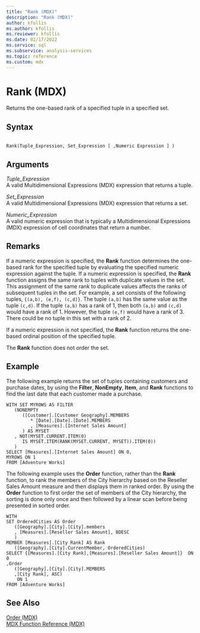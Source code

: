 ```yaml
---
title: "Rank (MDX)"
description: "Rank (MDX)"
author: kfollis
ms.author: kfollis
ms.reviewer: kfollis
ms.date: 02/17/2022
ms.service: sql
ms.subservice: analysis-services
ms.topic: reference
ms.custom: mdx
---
```

# Rank (MDX)


  Returns the one-based rank of a specified tuple in a specified set.  
  
## Syntax  
  
```  
  
Rank(Tuple_Expression, Set_Expression [ ,Numeric Expression ] )  
```  
  
## Arguments  
 *Tuple_Expression*  
 A valid Multidimensional Expressions (MDX) expression that returns a tuple.  
  
 *Set_Expression*  
 A valid Multidimensional Expressions (MDX) expression that returns a set.  
  
 *Numeric_Expression*  
 A valid numeric expression that is typically a Multidimensional Expressions (MDX) expression of cell coordinates that return a number.  
  
## Remarks  
 If a numeric expression is specified, the **Rank** function determines the one-based rank for the specified tuple by evaluating the specified numeric expression against the tuple. If a numeric expression is specified, the **Rank** function assigns the same rank to tuples with duplicate values in the set. This assignment of the same rank to duplicate values affects the ranks of subsequent tuples in the set. For example, a set consists of the following tuples, `{(a,b), (e,f), (c,d)}`. The tuple `(a,b)` has the same value as the tuple `(c,d)`. If the tuple `(a,b)` has a rank of 1, then both `(a,b)` and `(c,d)` would have a rank of 1. However, the tuple `(e,f)` would have a rank of 3. There could be no tuple in this set with a rank of 2.  
  
 If a numeric expression is not specified, the **Rank** function returns the one-based ordinal position of the specified tuple.  
  
 The **Rank** function does not order the set.  
  
## Example  
 The following example returns the set of tuples containing customers and purchase dates, by using the **Filter**, **NonEmpty**, **Item**, and **Rank** functions to find the last date that each customer made a purchase.  
  
```  
WITH SET MYROWS AS FILTER  
   (NONEMPTY  
      ([Customer].[Customer Geography].MEMBERS  
         * [Date].[Date].[Date].MEMBERS  
         , [Measures].[Internet Sales Amount]  
      ) AS MYSET  
   , NOT(MYSET.CURRENT.ITEM(0)  
      IS MYSET.ITEM(RANK(MYSET.CURRENT, MYSET)).ITEM(0))  
   )  
SELECT [Measures].[Internet Sales Amount] ON 0,  
MYROWS ON 1  
FROM [Adventure Works]  
```  
  
 The following example uses the **Order** function, rather than the **Rank** function, to rank the members of the City hierarchy based on the Reseller Sales Amount measure and then displays them in ranked order. By using the **Order** function to first order the set of members of the City hierarchy, the sorting is done only once and then followed by a linear scan before being presented in sorted order.  
  
```  
WITH   
SET OrderedCities AS Order  
   ([Geography].[City].[City].members  
   , [Measures].[Reseller Sales Amount], BDESC  
   )  
MEMBER [Measures].[City Rank] AS Rank  
   ([Geography].[City].CurrentMember, OrderedCities)  
SELECT {[Measures].[City Rank],[Measures].[Reseller Sales Amount]}  ON 0   
,Order  
   ([Geography].[City].[City].MEMBERS  
   ,[City Rank], ASC)  
    ON 1  
FROM [Adventure Works]  
```  
  
## See Also  
 [Order &#40;MDX&#41;](../mdx/order-mdx.md)   
 [MDX Function Reference &#40;MDX&#41;](../mdx/mdx-function-reference-mdx.md)  
  
  
